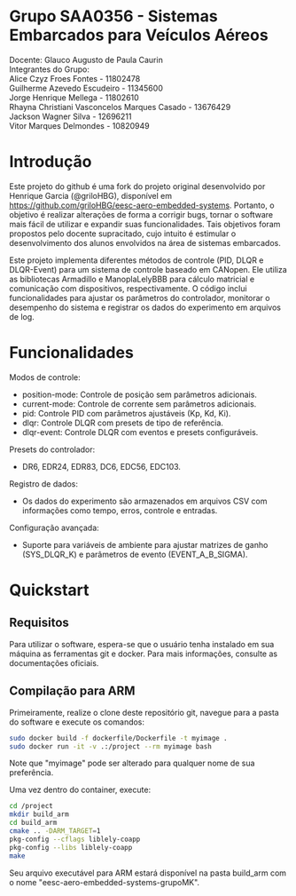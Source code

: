 # Grupo SAA0356 - Sistemas Embarcados para Veículos Aéreos

Docente: Glauco Augusto de Paula Caurin
<br>
Integrantes do Grupo:<br>
                      Alice Czyz Froes Fontes - 11802478 <br>
                      Guilherme Azevedo Escudeiro - 11345600 <br>
                      Jorge Henrique Mellega - 11802610 <br>
                      Rhayna Christiani Vasconcelos Marques Casado - 13676429 <br>
                      Jackson Wagner Silva - 12696211 <br>
                      Vitor Marques Delmondes - 10820949 <br>

# Introdução
Este projeto do github é uma fork do projeto original desenvolvido por Henrique Garcia (@griloHBG), disponível em https://github.com/griloHBG/eesc-aero-embedded-systems. Portanto, o objetivo é realizar alterações de forma a corrigir bugs, tornar o software mais fácil de utilizar e expandir suas funcionalidades. Tais objetivos foram propostos pelo docente supracitado, cujo intuito é estimular o desenvolvimento dos alunos envolvidos na área de sistemas embarcados.

Este projeto implementa diferentes métodos de controle (PID, DLQR e DLQR-Event) para um sistema de controle baseado em CANopen. Ele utiliza as bibliotecas Armadillo e ManoplaLelyBBB para cálculo matricial e comunicação com dispositivos, respectivamente. O código inclui funcionalidades para ajustar os parâmetros do controlador, monitorar o desempenho do sistema e registrar os dados do experimento em arquivos de log.

# Funcionalidades
Modos de controle:

+ position-mode: Controle de posição sem parâmetros adicionais.
+ current-mode: Controle de corrente sem parâmetros adicionais.
+ pid: Controle PID com parâmetros ajustáveis (Kp, Kd, Ki).
+ dlqr: Controle DLQR com presets de tipo de referência.
+ dlqr-event: Controle DLQR com eventos e presets configuráveis.

Presets do controlador:

+ DR6, EDR24, EDR83, DC6, EDC56, EDC103.

Registro de dados:

+ Os dados do experimento são armazenados em arquivos CSV com informações como tempo, erros, controle e entradas.

Configuração avançada:

+ Suporte para variáveis de ambiente para ajustar matrizes de ganho (SYS_DLQR_K) e parâmetros de evento (EVENT_A_B_SIGMA).

# Quickstart

## Requisitos
Para utilizar o software, espera-se que o usuário tenha instalado em sua máquina as ferramentas git e docker. Para mais informações, consulte as documentações oficiais.

## Compilação para ARM
Primeiramente, realize o clone deste repositório git, navegue para a pasta do software e execute os comandos:

```bash
sudo docker build -f dockerfile/Dockerfile -t myimage .
sudo docker run -it -v .:/project --rm myimage bash
```

Note que "myimage" pode ser alterado para qualquer nome de sua preferência.

Uma vez dentro do container, execute:

```bash 
cd /project
mkdir build_arm
cd build_arm
cmake .. -DARM_TARGET=1
pkg-config --cflags liblely-coapp
pkg-config --libs liblely-coapp
make
```
Seu arquivo executável para ARM estará disponível na pasta build_arm com o nome "eesc-aero-embedded-systems-grupoMK".




